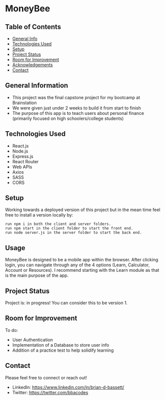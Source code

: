 # MoneyBee

## Table of Contents

- [General Info](#general-information)
- [Technologies Used](#technologies-used)
- [Setup](#setup)
- [Project Status](#project-status)
- [Room for Improvement](#room-for-improvement)
- [Acknowledgements](#acknowledgements)
- [Contact](#contact)

## General Information

- This project was the final capstone project for my bootcamp at Brainstation
- We were given just under 2 weeks to build it from start to finish
- The purpose of this app is to teach users about personal finance (primarily focused on high schoolers/college students)

## Technologies Used

- React.js
- Node.js
- Express.js
- React Router
- Web APIs
- Axios
- SASS
- CORS

## Setup

Working towards a deployed version of this project but in the mean time feel free to install a version locally by:

    run npm i in both the client and server folders.
    run npm start in the client folder to start the front end.
    run node server.js in the server folder to start the back end.

## Usage

MoneyBee is designed to be a mobile app within the browser. After clicking login, you can navigate through any of the 4 options (Learn, Calculator, Account or Resources). I recommend starting with the Learn module as that is the main purpose of the app.

## Project Status

Project is: in progress! You can consider this to be version 1.

## Room for Improvement

To do:

- User Authentication
- Implementation of a Database to store user info
- Addition of a practice test to help solidify learning

## Contact

Please feel free to connect or reach out!

- LinkedIn: https://www.linkedin.com/in/brian-d-bassett/
- Twitter: https://twitter.com/bbacodes
